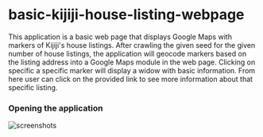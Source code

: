 # basic-kijiji-house-listing-webpage
This application is a basic web page that displays Google Maps with markers of Kijiji's house listings. After crawling the given seed for the given number of house listings, the application will geocode markers based on the listing address into a Google Maps module in the web page. Clicking on specific a specific marker will display a widow with basic information. From here user can click on the provided link to see more information about that specific listing.



### Opening the application
![screenshots](web_page.png)

